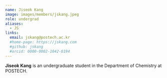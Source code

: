 ```yaml
---
name: Jiseok Kang
image: images/members/jskang.jpeg
role: undergrad
aliases:
  - JS
links: 
  email: jskang@postech.ac.kr
  #home-page: https://jskang.com
  #github: jskang
  #orcid: 0000-0002-1042-0194
---
```


**Jiseok Kang** is an undergraduate student in the Department of Chemistry at POSTECH.
